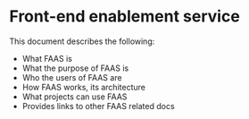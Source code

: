 # Front-end enablement service

This document describes the following:

* What FAAS is
* What the purpose of FAAS is
* Who the users of FAAS are
* How FAAS works, its architecture
* What projects can use FAAS
* Provides links to other FAAS related docs
